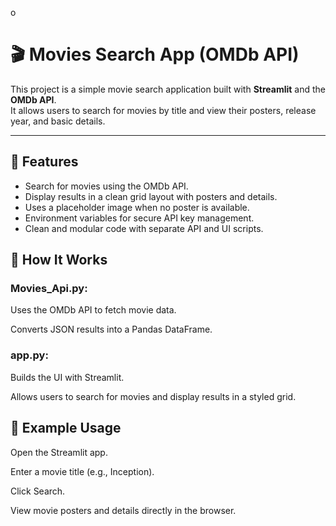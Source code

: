 o
# 🎬 Movies Search App (OMDb API)

This project is a simple movie search application built with **Streamlit** and the **OMDb API**.  
It allows users to search for movies by title and view their posters, release year, and basic details.

---

## 🚀 Features
- Search for movies using the OMDb API.
- Display results in a clean grid layout with posters and details.
- Uses a placeholder image when no poster is available.
- Environment variables for secure API key management.
- Clean and modular code with separate API and UI scripts.

## 📜 How It Works

### Movies_Api.py:

Uses the OMDb API to fetch movie data.

Converts JSON results into a Pandas DataFrame.

### app.py:

Builds the UI with Streamlit.

Allows users to search for movies and display results in a styled grid.

## 📌  Example Usage
Open the Streamlit app.

Enter a movie title (e.g., Inception).

Click Search.

View movie posters and details directly in the browser.

